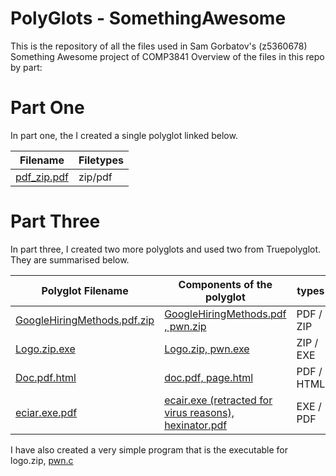 # PolyGlots - SomethingAwesome
This is the repository of all the files used in Sam Gorbatov's (z5360678) Something Awesome project of COMP3841
Overview of the files in this repo by part:

# Part One

In part one, the I created a single polyglot linked below.

| Filename | Filetypes |
| --- | --- |
| [pdf_zip.pdf](/pdf_zip.pdf) | zip/pdf |

# Part Three

In part three, I created two more polyglots and used two from Truepolyglot. They are summarised below.

| Polyglot Filename | Components of the polyglot | types | Creator |
| --- | --- | --- | --- |
| [GoogleHiringMethods.pdf.zip](/googleHiringMethods.pdf) | [GoogleHiringMethods.pdf , pwn.zip](/googleHiringMethods%20Components) | PDF / ZIP | Myself |
| [Logo.zip.exe](logo.zip) | [Logo.zip, pwn.exe](/logo%20Components/) | ZIP / EXE | Myself |
| [Doc.pdf.html](/doc.pdf) | [doc.pdf, page.html](/doc%20components) | PDF / HTML | Truepolyglot |
| [eciar.exe.pdf](/eciar.pdf) | [ecair.exe (retracted for virus reasons), hexinator.pdf](/eciar%20Components) | EXE / PDF | Truepolyglot |

I have also created a very simple program that is the executable for logo.zip, [pwn.c](/pwnc.)
